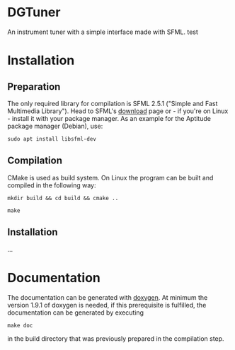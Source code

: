 # DGTuner

An instrument tuner with a simple interface made with SFML. test

# Installation

## Preparation

The only required library for compilation is SFML 2.5.1 ("Simple and Fast Multimedia Library"). Head to SFML's [download](https://www.sfml-dev.org/download.php) page or - if you're on Linux - install it with your package manager.
As an example for the Aptitude package manager (Debian), use:

```
sudo apt install libsfml-dev
```

## Compilation

CMake is used as build system. On Linux the program can be built and compiled in the following way:

```
mkdir build && cd build && cmake ..

make
```

## Installation

...

# Documentation

The documentation can be generated with [doxygen](https://www.doxygen.nl/index.html). At minimum the version 1.9.1 of doxygen is needed, if this prerequisite is fulfilled, the documentation can be generated by executing

```
make doc
```

in the build directory that was previously prepared in the compilation step.
